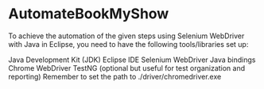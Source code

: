# AutomateBookMyShow
To achieve the automation of the given steps using Selenium WebDriver with Java in Eclipse, you need to have the following tools/libraries set up:

Java Development Kit (JDK)
Eclipse IDE
Selenium WebDriver Java bindings
Chrome WebDriver
TestNG (optional but useful for test organization and reporting)
Remember to set the path to ./driver/chromedriver.exe
